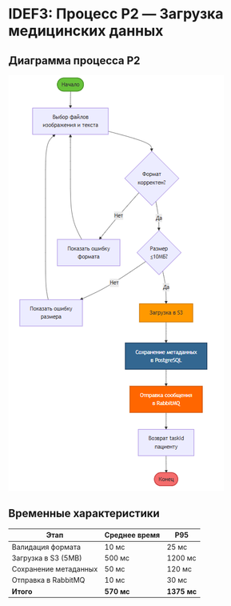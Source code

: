 # IDEF3: Процесс P2 — Загрузка медицинских данных

## Диаграмма процесса P2

![Диаграмма](img/diagrams/idef3-p2.png)

## Временные характеристики

| Этап | Среднее время | P95 |
|------|---------------|-----|
| Валидация формата | 10 мс | 25 мс |
| Загрузка в S3 (5MB) | 500 мс | 1200 мс |
| Сохранение метаданных | 50 мс | 120 мс |
| Отправка в RabbitMQ | 10 мс | 30 мс |
| **Итого** | **570 мс** | **1375 мс** |

